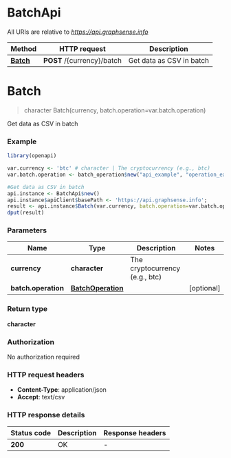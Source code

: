 # BatchApi

All URIs are relative to *https://api.graphsense.info*

Method | HTTP request | Description
------------- | ------------- | -------------
[**Batch**](BatchApi.md#Batch) | **POST** /{currency}/batch | Get data as CSV in batch


# **Batch**
> character Batch(currency, batch.operation=var.batch.operation)

Get data as CSV in batch

### Example
```R
library(openapi)

var.currency <- 'btc' # character | The cryptocurrency (e.g., btc)
var.batch.operation <- batch_operation$new("api_example", "operation_example", list(list_entity_addresses_parameters$new(123))) # BatchOperation | 

#Get data as CSV in batch
api.instance <- BatchApi$new()
api.instance$apiClient$basePath <- 'https://api.graphsense.info';
result <- api.instance$Batch(var.currency, batch.operation=var.batch.operation)
dput(result)
```

### Parameters

Name | Type | Description  | Notes
------------- | ------------- | ------------- | -------------
 **currency** | **character**| The cryptocurrency (e.g., btc) | 
 **batch.operation** | [**BatchOperation**](BatchOperation.md)|  | [optional] 

### Return type

**character**

### Authorization

No authorization required

### HTTP request headers

 - **Content-Type**: application/json
 - **Accept**: text/csv

### HTTP response details
| Status code | Description | Response headers |
|-------------|-------------|------------------|
| **200** | OK |  -  |

